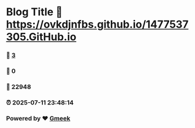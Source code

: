 # Blog Title :link: https://ovkdjnfbs.github.io/1477537305.GitHub.io 
### :page_facing_up: [3](https://ovkdjnfbs.github.io/1477537305.GitHub.io/tag.html) 
### :speech_balloon: 0 
### :hibiscus: 22948 
### :alarm_clock: 2025-07-11 23:48:14 
### Powered by :heart: [Gmeek](https://github.com/Meekdai/Gmeek)
